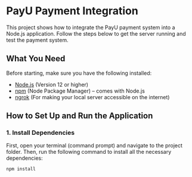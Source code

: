 # PayU Payment Integration

This project shows how to integrate the PayU payment system into a Node.js application. Follow the steps below to get the server running and test the payment system.

## What You Need

Before starting, make sure you have the following installed:

- [Node.js](https://nodejs.org/) (Version 12 or higher)
- [npm](https://www.npmjs.com/) (Node Package Manager) – comes with Node.js
- [ngrok](https://ngrok.com/) (For making your local server accessible on the internet)

## How to Set Up and Run the Application

### 1. Install Dependencies

First, open your terminal (command prompt) and navigate to the project folder. Then, run the following command to install all the necessary dependencies:

```bash
npm install